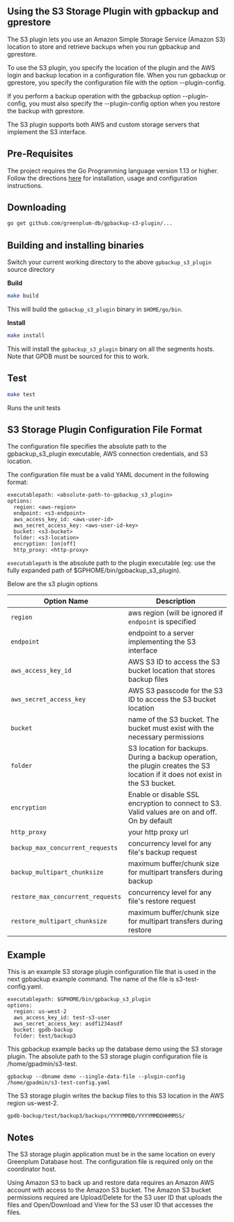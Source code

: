## Using the S3 Storage Plugin with gpbackup and gprestore
The S3 plugin lets you use an Amazon Simple Storage Service (Amazon S3) location to store and retrieve backups when you run gpbackup and gprestore.

To use the S3 plugin, you specify the location of the plugin and the AWS login and backup location in a configuration file. When you run gpbackup or gprestore, you specify the configuration file with the option --plugin-config.

If you perform a backup operation with the gpbackup option --plugin-config, you must also specify the --plugin-config option when you restore the backup with gprestore.

The S3 plugin supports both AWS and custom storage servers that implement the S3 interface.

## Pre-Requisites

The project requires the Go Programming language version 1.13 or higher. Follow the directions [here](https://golang.org/doc/) for installation, usage and configuration instructions.

## Downloading

```bash
go get github.com/greenplum-db/gpbackup-s3-plugin/...
```

## Building and installing binaries
Switch your current working directory to the above `gpbackup_s3_plugin` source directory

**Build**
```bash
make build
```
This will build the `gpbackup_s3_plugin` binary in `$HOME/go/bin`.

**Install**
```bash
make install
```
This will install the `gpbackup_s3_plugin` binary on all the segments hosts. Note that GPDB must be sourced for this to work.

## Test
```bash
make test
```
Runs the unit tests

## S3 Storage Plugin Configuration File Format
The configuration file specifies the absolute path to the gpbackup_s3_plugin executable, AWS connection credentials, and S3 location.

The configuration file must be a valid YAML document in the following format: 

```
executablepath: <absolute-path-to-gpbackup_s3_plugin>
options: 
  region: <aws-region>
  endpoint: <s3-endpoint>
  aws_access_key_id: <aws-user-id>
  aws_secret_access_key: <aws-user-id-key>
  bucket: <s3-bucket>
  folder: <s3-location>
  encryption: [on|off]
  http_proxy: <http-proxy>
 ```

`executablepath` is the absolute path to the plugin executable (eg: use the fully expanded path of $GPHOME/bin/gpbackup_s3_plugin).

Below are the s3 plugin options

| Option Name | Description |
| --- | --- |
| `region`      | aws region (will be ignored if `endpoint` is specified |
| `endpoint`    | endpoint to a server implementing the S3 interface |
| `aws_access_key_id`      | AWS S3 ID to access the S3 bucket location that stores backup files |
| `aws_secret_access_key`       | AWS S3 passcode for the S3 ID to access the S3 bucket location |
| `bucket` | name of the S3 bucket. The bucket must exist with the necessary permissions |
| `folder` | S3 location for backups. During a backup operation, the plugin creates the S3 location if it does not exist in the S3 bucket. |
| `encryption` | Enable or disable SSL encryption to connect to S3. Valid values are on and off. On by default |
| `http_proxy` | your http proxy url |
| `backup_max_concurrent_requests` | concurrency level for any file's backup request |
| `backup_multipart_chunksize` | maximum buffer/chunk size for multipart transfers during backup |
| `restore_max_concurrent_requests` | concurrency level for any file's restore request |
| `restore_multipart_chunksize` | maximum buffer/chunk size for multipart transfers during restore |

## Example
This is an example S3 storage plugin configuration file that is used in the next gpbackup example command. The name of the file is s3-test-config.yaml.

```
executablepath: $GPHOME/bin/gpbackup_s3_plugin
options: 
  region: us-west-2
  aws_access_key_id: test-s3-user
  aws_secret_access_key: asdf1234asdf
  bucket: gpdb-backup
  folder: test/backup3
```

This gpbackup example backs up the database demo using the S3 storage plugin. The absolute path to the S3 storage plugin configuration file is /home/gpadmin/s3-test.

```
gpbackup --dbname demo --single-data-file --plugin-config /home/gpadmin/s3-test-config.yaml
```
The S3 storage plugin writes the backup files to this S3 location in the AWS region us-west-2.

```
gpdb-backup/test/backup3/backups/YYYYMMDD/YYYYMMDDHHMMSS/
```

## Notes
The S3 storage plugin application must be in the same location on every Greenplum Database host. The configuration file is required only on the coordinator host.

Using Amazon S3 to back up and restore data requires an Amazon AWS account with access to the Amazon S3 bucket. The Amazon S3 bucket permissions required are Upload/Delete for the S3 user ID that uploads the files and Open/Download and View for the S3 user ID that accesses the files.
